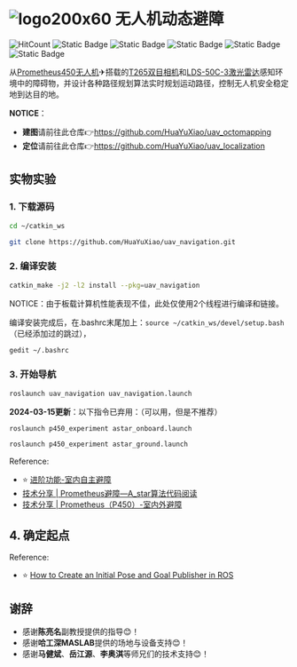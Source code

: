 # ![logo200x60](https://github.com/HuaYuXiao/UAV-Dynamic-Obstacle-Avoidance/assets/117464811/88415d13-8c7c-4d5c-a3e7-04f02d7b746d) 无人机动态避障

![HitCount](https://img.shields.io/endpoint?url=https%3A%2F%2Fhits.dwyl.com%2FHuaYuXiao%2FUAV-Dynamic-Obstacle-Avoidance.json%3Fcolor%3Dpink)
![Static Badge](https://img.shields.io/badge/ROS-melodic-22314E?logo=ros)
![Static Badge](https://img.shields.io/badge/Ubuntu-18.04.6-E95420?logo=ubuntu)
![Static Badge](https://img.shields.io/badge/C%2B%2B-11-00599C?logo=cplusplus)
![Static Badge](https://img.shields.io/badge/MATLAB-2023b-salmon)
![Static Badge](https://img.shields.io/badge/NVIDIA-Jetson_Nano-76B900?LOGO=nvidia)
<!--
![Static Badge](https://img.shields.io/badge/Python-2.7.17-3776AB?logo=python)
![Static Badge](https://img.shields.io/badge/CMake-3.10.2-064F8C?logo=cmake)
-->


从[Prometheus450无人机](https://wiki.amovlab.com/public/prometheuswiki/P450%E4%BD%BF%E7%94%A8%E6%89%8B%E5%86%8C.html)✈搭载的[T265双目相机](https://www.intel.cn/content/www/cn/zh/products/sku/192742/intel-realsense-tracking-camera-t265/specifications.html)和[LDS-50C-3激光雷达](https://www.pacecat.com/lds-50c.html)感知环境中的障碍物，并设计各种路径规划算法实时规划运动路径，控制无人机安全稳定地到达目的地。

**NOTICE**：
- **建图**请前往此仓库👉https://github.com/HuaYuXiao/uav_octomapping
- **定位**请前往此仓库👉https://github.com/HuaYuXiao/uav_localization



## 实物实验

### 1. 下载源码

```bash
cd ~/catkin_ws
```

```bash
git clone https://github.com/HuaYuXiao/uav_navigation.git
```


### 2. 编译安装

```bash
catkin_make -j2 -l2 install --pkg=uav_navigation
```

NOTICE：由于板载计算机性能表现不佳，此处仅使用2个线程进行编译和链接。

编译安装完成后，在.bashrc末尾加上：`source ~/catkin_ws/devel/setup.bash`（已经添加过的跳过），

```bash
gedit ~/.bashrc
```


### 3. 开始导航

```bash
roslaunch uav_navigation uav_navigation.launch
```

**2024-03-15更新**：以下指令已弃用：（可以用，但是不推荐）

```bash
roslaunch p450_experiment astar_onboard.launch
```

```bash
roslaunch p450_experiment astar_ground.launch
```

Reference:
- ⭐ [进阶功能-室内自主避障](https://wiki.amovlab.com/public/prometheuswiki/P450%E4%BD%BF%E7%94%A8%E6%89%8B%E5%86%8C/%E8%BF%9B%E9%98%B6%E5%8A%9F%E8%83%BD-%E5%AE%A4%E5%86%85%E8%87%AA%E4%B8%BB%E9%81%BF%E9%9A%9C.html)
- [技术分享 | Prometheus避障—A_star算法代码阅读](https://mp.weixin.qq.com/s/TR9KgxV2lFZX_4VJ_I6kAQ)
- [技术分享 | Prometheus（P450）-室内外避障](https://mp.weixin.qq.com/s/j4-Z_OIIW9ReXpfisAh37Q)


## 4. 确定起点



Reference:
- ⭐ [How to Create an Initial Pose and Goal Publisher in ROS](https://automaticaddison.com/how-to-create-an-initial-pose-and-goal-publisher-in-ros/)




## 谢辞
- 感谢**陈亮名**副教授提供的指导😊！
- 感谢**哈工深MASLAB**提供的场地与设备支持😊！
- 感谢**马健斌**、**岳江源**、**李奥淇**等师兄们的技术支持😊！
